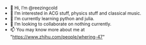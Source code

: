 - 👋 Hi, I’m @reezingcold
- 👀 I’m interested in ACG stuff, physics stuff and classical music.
- 🌱 I’m currently learning python and julia.
- 💞️ I’m looking to collaborate on nothing currently.
- 📫 You may know more about me at "https://www.zhihu.com/people/whering-47"

<!---
reezingcold/reezingcold is a ✨ special ✨ repository because its `README.md` (this file) appears on your GitHub profile.
You can click the Preview link to take a look at your changes.
--->
